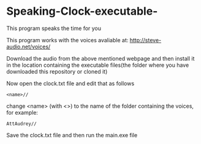 # Speaking-Clock-executable-
This program speaks the time for you

This program works with the voices avaliable at: http://steve-audio.net/voices/

Download the audio from the above mentioned webpage and then install it in the location containing the executable files(the folder where you have downloaded this repository or cloned it)

Now open the clock.txt file and edit that as follows
````
<name>//
````
change \<name\> (with <>) to the name of the folder containing the voices, for example:
````
AttAudrey//
````
Save the clock.txt file and then run the main.exe file
